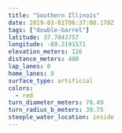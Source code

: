 ```yaml
---
title: "Southern Illinois"
date: 2019-03-01T06:37:08.178Z
tags: ["double-barrel"]
latitude: 37.7043757
longitude: -89.2191571
elevation_meters: 126
distance_meters: 400
lap_lanes: 8
home_lanes: 8
surface_type: artificial
colors:
  - red
turn_diameter_meters: 78.49
turn_radius_b_meters: 39.75
steeple_water_location: inside
---
```


